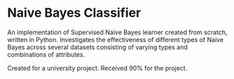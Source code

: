 # Naive Bayes Classifier
An implementation of Supervised Naive Bayes learner created from scratch, written in Python. Investigates the effectiveness of different types of Naive Bayes across several datasets consisting of varying types and combinations of attributes.

Created for a university project. Received 90% for the project.


